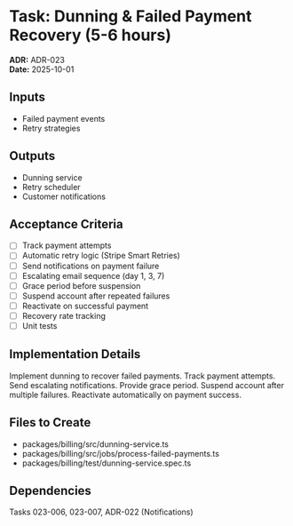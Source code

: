 # Task: Dunning & Failed Payment Recovery (5-6 hours)
**ADR:** ADR-023  
**Date:** 2025-10-01

## Inputs
- Failed payment events
- Retry strategies

## Outputs
- Dunning service
- Retry scheduler
- Customer notifications

## Acceptance Criteria
- [ ] Track payment attempts
- [ ] Automatic retry logic (Stripe Smart Retries)
- [ ] Send notifications on payment failure
- [ ] Escalating email sequence (day 1, 3, 7)
- [ ] Grace period before suspension
- [ ] Suspend account after repeated failures
- [ ] Reactivate on successful payment
- [ ] Recovery rate tracking
- [ ] Unit tests

## Implementation Details
Implement dunning to recover failed payments. Track payment attempts. Send escalating notifications. Provide grace period. Suspend account after multiple failures. Reactivate automatically on payment success.

## Files to Create
- packages/billing/src/dunning-service.ts
- packages/billing/src/jobs/process-failed-payments.ts
- packages/billing/test/dunning-service.spec.ts

## Dependencies
Tasks 023-006, 023-007, ADR-022 (Notifications)